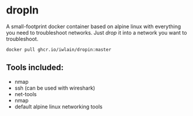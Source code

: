 # dropIn
A small-footprint docker container based on alpine linux with everything you need to troubleshoot networks. Just _drop_ it into a network you want to troubleshoot.

```docker pull ghcr.io/iwlain/dropin:master```


## Tools included: 
- nmap
- ssh (can be used with wireshark)
- net-tools
- nmap
- default alpine linux networking tools
